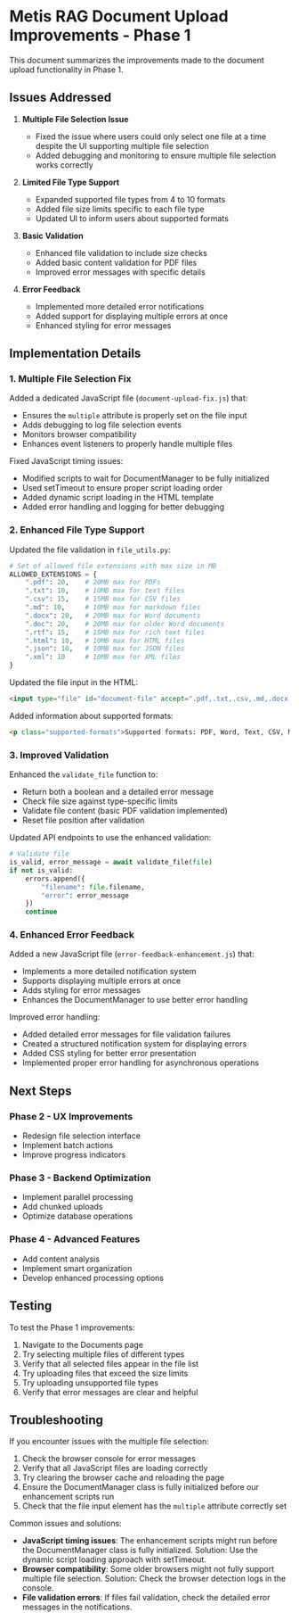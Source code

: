 # Metis RAG Document Upload Improvements - Phase 1

This document summarizes the improvements made to the document upload functionality in Phase 1.

## Issues Addressed

1. **Multiple File Selection Issue**
   - Fixed the issue where users could only select one file at a time despite the UI supporting multiple file selection
   - Added debugging and monitoring to ensure multiple file selection works correctly

2. **Limited File Type Support**
   - Expanded supported file types from 4 to 10 formats
   - Added file size limits specific to each file type
   - Updated UI to inform users about supported formats

3. **Basic Validation**
   - Enhanced file validation to include size checks
   - Added basic content validation for PDF files
   - Improved error messages with specific details

4. **Error Feedback**
   - Implemented more detailed error notifications
   - Added support for displaying multiple errors at once
   - Enhanced styling for error messages

## Implementation Details

### 1. Multiple File Selection Fix

Added a dedicated JavaScript file (`document-upload-fix.js`) that:
- Ensures the `multiple` attribute is properly set on the file input
- Adds debugging to log file selection events
- Monitors browser compatibility
- Enhances event listeners to properly handle multiple files

Fixed JavaScript timing issues:
- Modified scripts to wait for DocumentManager to be fully initialized
- Used setTimeout to ensure proper script loading order
- Added dynamic script loading in the HTML template
- Added error handling and logging for better debugging

### 2. Enhanced File Type Support

Updated the file validation in `file_utils.py`:
```python
# Set of allowed file extensions with max size in MB
ALLOWED_EXTENSIONS = {
    ".pdf": 20,    # 20MB max for PDFs
    ".txt": 10,    # 10MB max for text files
    ".csv": 15,    # 15MB max for CSV files
    ".md": 10,     # 10MB max for markdown files
    ".docx": 20,   # 20MB max for Word documents
    ".doc": 20,    # 20MB max for older Word documents
    ".rtf": 15,    # 15MB max for rich text files
    ".html": 10,   # 10MB max for HTML files
    ".json": 10,   # 10MB max for JSON files
    ".xml": 10     # 10MB max for XML files
}
```

Updated the file input in the HTML:
```html
<input type="file" id="document-file" accept=".pdf,.txt,.csv,.md,.docx,.doc,.rtf,.html,.json,.xml" multiple required>
```

Added information about supported formats:
```html
<p class="supported-formats">Supported formats: PDF, Word, Text, CSV, Markdown, HTML, JSON, XML</p>
```

### 3. Improved Validation

Enhanced the `validate_file` function to:
- Return both a boolean and a detailed error message
- Check file size against type-specific limits
- Validate file content (basic PDF validation implemented)
- Reset file position after validation

Updated API endpoints to use the enhanced validation:
```python
# Validate file
is_valid, error_message = await validate_file(file)
if not is_valid:
    errors.append({
        "filename": file.filename,
        "error": error_message
    })
    continue
```

### 4. Enhanced Error Feedback

Added a new JavaScript file (`error-feedback-enhancement.js`) that:
- Implements a more detailed notification system
- Supports displaying multiple errors at once
- Adds styling for error messages
- Enhances the DocumentManager to use better error handling

Improved error handling:
- Added detailed error messages for file validation failures
- Created a structured notification system for displaying errors
- Added CSS styling for better error presentation
- Implemented proper error handling for asynchronous operations

## Next Steps

### Phase 2 - UX Improvements
- Redesign file selection interface
- Implement batch actions
- Improve progress indicators

### Phase 3 - Backend Optimization
- Implement parallel processing
- Add chunked uploads
- Optimize database operations

### Phase 4 - Advanced Features
- Add content analysis
- Implement smart organization
- Develop enhanced processing options

## Testing

To test the Phase 1 improvements:

1. Navigate to the Documents page
2. Try selecting multiple files of different types
3. Verify that all selected files appear in the file list
4. Try uploading files that exceed the size limits
5. Try uploading unsupported file types
6. Verify that error messages are clear and helpful

## Troubleshooting

If you encounter issues with the multiple file selection:

1. Check the browser console for error messages
2. Verify that all JavaScript files are loading correctly
3. Try clearing the browser cache and reloading the page
4. Ensure the DocumentManager class is fully initialized before our enhancement scripts run
5. Check that the file input element has the `multiple` attribute correctly set

Common issues and solutions:

- **JavaScript timing issues**: The enhancement scripts might run before the DocumentManager class is fully initialized. Solution: Use the dynamic script loading approach with setTimeout.
- **Browser compatibility**: Some older browsers might not fully support multiple file selection. Solution: Check the browser detection logs in the console.
- **File validation errors**: If files fail validation, check the detailed error messages in the notifications.